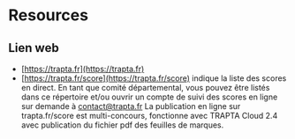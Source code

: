 # Resources

## Lien web

* [https://trapta.fr](https://trapta.fr)
* [https://trapta.fr/score](https://trapta.fr/score) indique la liste des scores en direct.
En tant que comité départemental, vous pouvez être listés dans ce répertoire et/ou ouvrir un compte de suivi des scores en ligne sur demande à contact@trapta.fr
La publication en ligne sur trapta.fr/score est multi-concours, fonctionne avec TRAPTA Cloud 2.4 avec publication du fichier pdf des feuilles de marques.
